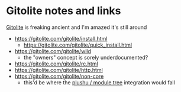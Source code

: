 # Gitolite notes and links

[Gitolite](https://gitolite.com/gitolite/overview.html) is freaking ancient and I'm amazed it's still around

- https://gitolite.com/gitolite/install.html
  - https://gitolite.com/gitolite/quick_install.html
- https://gitolite.com/gitolite/wild
  - the "owners" concept is sorely underdocumented?
- https://gitolite.com/gitolite/rc.html
- https://gitolite.com/gitolite/http.html
- https://gitolite.com/gitolite/non-core
  - this'd be where the [plushu / module tree](10cfcf6f-df6f-4f83-9f17-6a43a43c15e6.md) integration would fall
